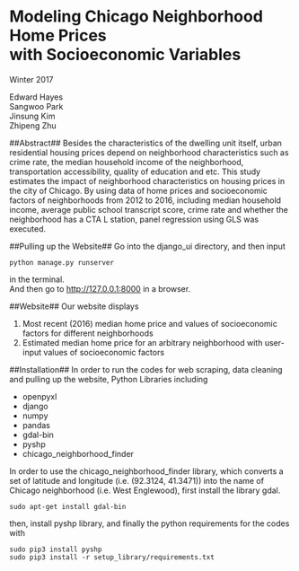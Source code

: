 # Modeling Chicago Neighborhood Home Prices <br /> with Socioeconomic Variables #
Winter 2017 <br />

Edward Hayes <br />
Sangwoo Park <br />
Jinsung Kim <br />
Zhipeng Zhu <br />

##Abstract##
Besides the characteristics of the dwelling unit itself, urban residential housing prices depend on neighborhood
characteristics such as crime rate, the median household income of the neighborhood, transportation accessibility,
quality of education and etc. This study estimates the impact of neighborhood characteristics on housing prices in
the city of Chicago. By using data of home prices and socioeconomic factors of neighborhoods from 2012 to 2016,
including median household income, average public school transcript score, crime rate and whether the neighborhood
has a CTA L station, panel regression using GLS was executed.

##Pulling up the Website##
Go into the django_ui directory, and then input <br />
```
python manage.py runserver
```
in the terminal. <br />
And then go to http://127.0.0.1:8000 in a browser.

##Website##
Our website displays <br />
1) Most recent (2016) median home price and values of socioeconomic factors for different neighborhoods <br />
2) Estimated median home price for an arbitrary neighborhood with user-input values of socioeconomic factors <br />

##Installation##
In order to run the codes for web scraping, data cleaning and pulling up the website,
Python Libraries including

- openpyxl
- django
- numpy
- pandas
- gdal-bin
- pyshp
- chicago_neighborhood_finder

In order to use the chicago_neighborhood_finder library, which converts a set of latitude and longitude (i.e. (92.3124, 41.3471))
into the name of Chicago neighborhood (i.e. West Englewood), first install the library gdal.
```
sudo apt-get install gdal-bin
```
then, install pyshp library, and finally the python requirements for the codes with 
```
sudo pip3 install pyshp
sudo pip3 install -r setup_library/requirements.txt
```


